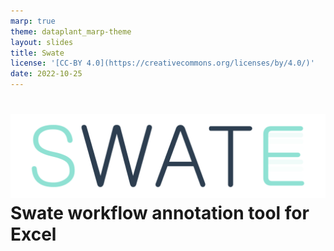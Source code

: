 ```yaml
---
marp: true
theme: dataplant_marp-theme
layout: slides
title: Swate
license: '[CC-BY 4.0](https://creativecommons.org/licenses/by/4.0/)'
date: 2022-10-25
---
```


# ![](./../../img/logos/Swate/Swate_logo_for_excel.svg) Swate workflow annotation tool for Excel
